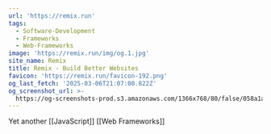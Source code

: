 ```yaml
---
url: 'https://remix.run'
tags:
  - Software-Development
  - Frameworks
  - Web-Frameworks
image: 'https://remix.run/img/og.1.jpg'
site_name: Remix
title: Remix - Build Better Websites
favicon: 'https://remix.run/favicon-192.png'
og_last_fetch: '2025-03-06T21:07:00.822Z'
og_screenshot_url: >-
  https://og-screenshots-prod.s3.amazonaws.com/1366x768/80/false/058a1aad5ae3b17e9ac3071419239fe078d62e533a7c48380c204b444a53fe80.jpeg
---
```



Yet another [[JavaScript]] [[Web Frameworks]]
